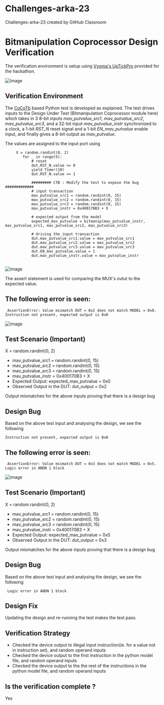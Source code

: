# Challenges-arka-23
Challenges-arka-23 created by GitHub Classroom
# Bitmanipulation Coprocessor Design Verification

The verification environment is setup using [Vyoma's UpTickPro](https://vyomasystems.com) provided for the hackathon.

![image](https://user-images.githubusercontent.com/70422874/180929690-d6604e02-f38c-4fe6-9dc7-b5f2b4bb003a.png)

## Verification Environment

The [CoCoTb](https://www.cocotb.org/) based Python test is developed as explained. The test drives inputs to the Design Under Test (Bitmanipulation Coprocessor module here) which takes in 3 8-bit inputs *mav_putvalue_src1*, *mav_putvalue_src2*, *mav_putvalue_src3*, and a 32-bit input *mav_putvalue_instr* synchronized to a clock, a 1-bit *RST_N* reset signal and a 1-bit *EN_mav_putvalue* enable input, and finally gives a 8-bit output as *mav_putvalue*.

The values are assigned to the input port using 
```
     X = random.randint(0, 2)
        for _ in range(5):
            # reset
            dut.RST_N.value <= 0
            yield Timer(10) 
            dut.RST_N.value <= 1

            ######### CTB : Modify the test to expose the bug #############
            # input transaction
            mav_putvalue_src1 = random.randint(0, 15)
            mav_putvalue_src2 = random.randint(0, 15)
            mav_putvalue_src3 = random.randint(0, 15)        
            mav_putvalue_instr = 0x400170B3 + X

            # expected output from the model
            expected_mav_putvalue = bitmanip(mav_putvalue_instr, mav_putvalue_src1, mav_putvalue_src2, mav_putvalue_src3)

            # driving the input transaction
            dut.mav_putvalue_src1.value = mav_putvalue_src1
            dut.mav_putvalue_src2.value = mav_putvalue_src2
            dut.mav_putvalue_src3.value = mav_putvalue_src3
            dut.EN_mav_putvalue.value = 1
            dut.mav_putvalue_instr.value = mav_putvalue_instr
    
```

![image](https://user-images.githubusercontent.com/70422874/181428871-0516733a-d9f9-4f55-9d78-aa5fa7371886.png)


The assert statement is used for comparing the MUX's outut to the expected value.

## The following error is seen:
```
 AssertionError: Value mismatch DUT = 0x2 does not match MODEL = 0x0. Instruction not present, expected output is 0x0
 ```
![image](https://user-images.githubusercontent.com/70422874/181428287-164b7f59-f397-46c3-af88-2152c621a1ae.png)
 
## Test Scenario **(Important)**
X = random.randint(0, 2)
- mav_putvalue_src1 = random.randint(0, 15)
- mav_putvalue_src2 = random.randint(0, 15)
- mav_putvalue_src3 = random.randint(0, 15)
- mav_putvalue_instr = 0x400170B3 + X
- Expected Output: expected_mav_putvalue = 0x0
- Observed Output in the DUT: dut_output = 0x2

Output mismatches for the above inputs proving that there is a design bug

## Design Bug
Based on the above test input and analysing the design, we see the following

```
Instruction not present, expected output is 0x0
```

## The following error is seen:
```
 AssertionError: Value mismatch DUT = 0x3 does not match MODEL = 0x5. Logic error in ANDN 1 block
 ```
![image](https://user-images.githubusercontent.com/70422874/181428644-840c7933-5a17-4107-8972-7cf132a6b6b6.png)
 
## Test Scenario **(Important)**
X = random.randint(0, 2)
- mav_putvalue_src1 = random.randint(0, 15)
- mav_putvalue_src2 = random.randint(0, 15)
- mav_putvalue_src3 = random.randint(0, 15)
- mav_putvalue_instr = 0x400170B3 + X
- Expected Output: expected_mav_putvalue = 0x5
- Observed Output in the DUT: dut_output = 0x3

Output mismatches for the above inputs proving that there is a design bug

## Design Bug
Based on the above test input and analysing the design, we see the following

```
 Logic error in ANDN 1 block
```

## Design Fix
Updating the design and re-running the test makes the test pass.


## Verification Strategy

- Checked the device output to illegal input instruction(ie. for a value not in instruction set), and random operand inputs
- Checked the device output to the first instruction in the python model file, and random operand inputs
- Checked the device output to the the rest of the instructions in the python model file, and random operand inputs

## Is the verification complete ?
Yes
